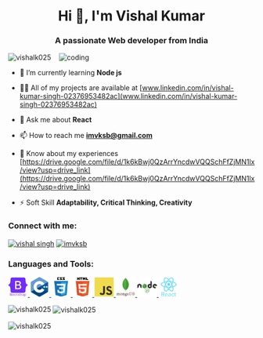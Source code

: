 <h1 align="center">Hi 👋, I'm Vishal Kumar</h1>
<h3 align="center">A passionate Web developer from India</h3>
<img align="right" alt="coding" width="400" src="https://camo.githubusercontent.com/19db51af5f90f1b…6302f302a37513379765349765f7430696f4a2d5a2e676966">

<p align="left"> <img src="https://komarev.com/ghpvc/?username=vishalk025&label=Profile%20views&color=0e75b6&style=flat" alt="vishalk025" /> </p>

- 🌱 I’m currently learning **Node js**

- 👨‍💻 All of my projects are available at [www.linkedin.com/in/vishal-kumar-singh-02376953482ac](www.linkedin.com/in/vishal-kumar-singh-02376953482ac)

- 💬 Ask me about **React**

- 📫 How to reach me **imvksb@gmail.com**

- 📄 Know about my experiences [https://drive.google.com/file/d/1k6kBwj0QzArrYncdwVQQSchFfZjMN1lx/view?usp=drive_link](https://drive.google.com/file/d/1k6kBwj0QzArrYncdwVQQSchFfZjMN1lx/view?usp=drive_link)

- ⚡ Soft Skill **Adaptability, Critical Thinking, Creativity**

<h3 align="left">Connect with me:</h3>
<p align="left">
<a href="https://linkedin.com/in/vishal singh" target="blank"><img align="center" src="https://raw.githubusercontent.com/rahuldkjain/github-profile-readme-generator/master/src/images/icons/Social/linked-in-alt.svg" alt="vishal singh" height="30" width="40" /></a>
<a href="https://www.leetcode.com/imvksb" target="blank"><img align="center" src="https://raw.githubusercontent.com/rahuldkjain/github-profile-readme-generator/master/src/images/icons/Social/leet-code.svg" alt="imvksb" height="30" width="40" /></a>
</p>

<h3 align="left">Languages and Tools:</h3>
<p align="left"> <a href="https://getbootstrap.com" target="_blank" rel="noreferrer"> <img src="https://raw.githubusercontent.com/devicons/devicon/master/icons/bootstrap/bootstrap-plain-wordmark.svg" alt="bootstrap" width="40" height="40"/> </a> <a href="https://www.w3schools.com/cpp/" target="_blank" rel="noreferrer"> <img src="https://raw.githubusercontent.com/devicons/devicon/master/icons/cplusplus/cplusplus-original.svg" alt="cplusplus" width="40" height="40"/> </a> <a href="https://www.w3schools.com/css/" target="_blank" rel="noreferrer"> <img src="https://raw.githubusercontent.com/devicons/devicon/master/icons/css3/css3-original-wordmark.svg" alt="css3" width="40" height="40"/> </a> <a href="https://www.w3.org/html/" target="_blank" rel="noreferrer"> <img src="https://raw.githubusercontent.com/devicons/devicon/master/icons/html5/html5-original-wordmark.svg" alt="html5" width="40" height="40"/> </a> <a href="https://developer.mozilla.org/en-US/docs/Web/JavaScript" target="_blank" rel="noreferrer"> <img src="https://raw.githubusercontent.com/devicons/devicon/master/icons/javascript/javascript-original.svg" alt="javascript" width="40" height="40"/> </a> <a href="https://www.mongodb.com/" target="_blank" rel="noreferrer"> <img src="https://raw.githubusercontent.com/devicons/devicon/master/icons/mongodb/mongodb-original-wordmark.svg" alt="mongodb" width="40" height="40"/> </a> <a href="https://nodejs.org" target="_blank" rel="noreferrer"> <img src="https://raw.githubusercontent.com/devicons/devicon/master/icons/nodejs/nodejs-original-wordmark.svg" alt="nodejs" width="40" height="40"/> </a> <a href="https://reactjs.org/" target="_blank" rel="noreferrer"> <img src="https://raw.githubusercontent.com/devicons/devicon/master/icons/react/react-original-wordmark.svg" alt="react" width="40" height="40"/> </a> </p>

<p><img align="left" src="https://github-readme-stats.vercel.app/api/top-langs?username=vishalk025&show_icons=true&locale=en&layout=compact" alt="vishalk025" /></p>

<p>&nbsp;<img align="center" src="https://github-readme-stats.vercel.app/api?username=vishalk025&show_icons=true&locale=en" alt="vishalk025" /></p>

<p><img align="center" src="https://github-readme-streak-stats.herokuapp.com/?user=vishalk025&" alt="vishalk025" /></p>
